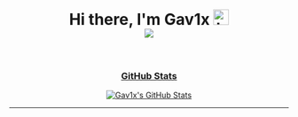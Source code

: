 <div align=center>
	<h1> Hi there, I'm Gav1x <img src="https://user-images.githubusercontent.com/1303154/88677602-1635ba80-d120-11ea-84d8-d263ba5fc3c0.gif" width="28px" alt="hi"> <br/ <br/>
		</a>
		<a href="https://twitter.com/g4v1x">
			<img src="https://img.shields.io/badge/Twitter-blue"/>
</div><br/>

<div align=center>
	<h3> GitHub Stats </h3>
	<p> <img alt="Gav1x's GitHub Stats" src="https://github-readme-stats.vercel.app/api?username=gav1x&theme=chartreuse-dark&show_icons=true&hide_border=true"/></p>
</div><hr/><br/>

